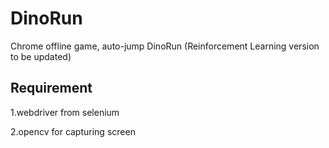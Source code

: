# DinoRun
Chrome offline game, auto-jump DinoRun (Reinforcement Learning version to be updated)

## Requirement
 1.webdriver from selenium
 
 2.opencv for capturing screen
